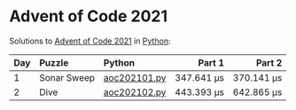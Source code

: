 # Advent of Code 2021

Solutions to [Advent of Code 2021](https://adventofcode.com/2021/) in [Python](https://www.python.org/):

| Day  | Puzzle      | Python                                      |     Part 1 |     Part 2 |
| :--- | :---------- | :------------------------------------------ | ---------: | ---------: |
| 1    | Sonar Sweep | [aoc202101.py](01_sonar_sweep/aoc202101.py) | 347.641 μs | 370.141 μs |
| 2    | Dive        | [aoc202102.py](02_dive/aoc202102.py)        | 443.393 μs | 642.865 μs |
